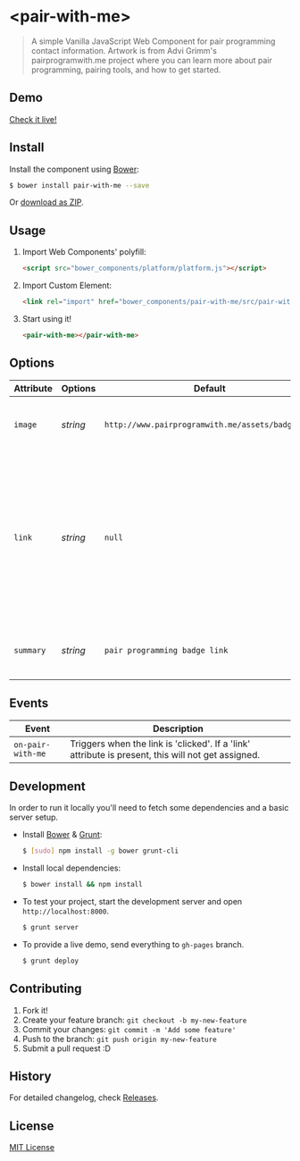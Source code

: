 # &lt;pair-with-me&gt;

> A simple Vanilla JavaScript Web Component for pair programming contact information. Artwork is from Advi Grimm's pairprogramwith.me project where you can learn more about pair programming, pairing tools, and how to get started. 

## Demo

[Check it live!](http://Nevraeka.github.io/pair-with-me)

## Install

Install the component using [Bower](http://bower.io/):

```sh
$ bower install pair-with-me --save
```

Or [download as ZIP](https://github.com/Nevraeka/pair-with-me/archive/master.zip).

## Usage

1. Import Web Components' polyfill:

    ```html
    <script src="bower_components/platform/platform.js"></script>
    ```

2. Import Custom Element:

    ```html
    <link rel="import" href="bower_components/pair-with-me/src/pair-with-me.html">
    ```

3. Start using it!

    ```html
    <pair-with-me></pair-with-me>
    ```

## Options

Attribute     | Options     | Default                                          | Description
---           | ---         | ---                                              | ---
`image`       | *string*    | `http://www.pairprogramwith.me/assets/badge.svg` | This is the `src` attribute for the image displayed
`link`        | *string*    | `null`                                           | This is an optional `href` attribute for linking the image. If this is not provided a `click' event is added to the link that fires a custom event signal
`summary`     | *string*    | `pair programming badge link`                    | This is the `alt` attribute for the image displayed

## Events

Event             | Description
---               | ---
`on-pair-with-me` | Triggers when the link is 'clicked'. If a 'link' attribute is present, this will not get assigned.

## Development

In order to run it locally you'll need to fetch some dependencies and a basic server setup.

* Install [Bower](http://bower.io/) & [Grunt](http://gruntjs.com/):

    ```sh
    $ [sudo] npm install -g bower grunt-cli
    ```

* Install local dependencies:

    ```sh
    $ bower install && npm install
    ```

* To test your project, start the development server and open `http://localhost:8000`.

    ```sh
    $ grunt server
    ```

* To provide a live demo, send everything to `gh-pages` branch.

    ```sh
    $ grunt deploy
    ```

## Contributing

1. Fork it!
2. Create your feature branch: `git checkout -b my-new-feature`
3. Commit your changes: `git commit -m 'Add some feature'`
4. Push to the branch: `git push origin my-new-feature`
5. Submit a pull request :D

## History

For detailed changelog, check [Releases](https://github.com/Nevraeka/pair-with-me/releases).

## License

[MIT License](http://opensource.org/licenses/MIT)
